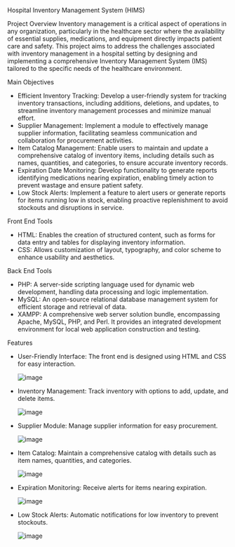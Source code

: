 Hospital Inventory Management System (HIMS)

Project Overview
Inventory management is a critical aspect of operations in any organization, particularly in the healthcare sector where the availability of essential supplies, medications, and equipment directly impacts patient care and safety. This project aims to address the challenges associated with inventory management in a hospital setting by designing and implementing a comprehensive Inventory Management System (IMS) tailored to the specific needs of the healthcare environment.

Main Objectives
- Efficient Inventory Tracking: Develop a user-friendly system for tracking inventory transactions, including additions, deletions, and updates, to streamline inventory management processes and minimize manual effort.
- Supplier Management: Implement a module to effectively manage supplier information, facilitating seamless communication and collaboration for procurement activities.
- Item Catalog Management: Enable users to maintain and update a comprehensive catalog of inventory items, including details such as names, quantities, and categories, to ensure accurate inventory records.
- Expiration Date Monitoring: Develop functionality to generate reports identifying medications nearing expiration, enabling timely action to prevent wastage and ensure patient safety.
- Low Stock Alerts: Implement a feature to alert users or generate reports for items running low in stock, enabling proactive replenishment to avoid stockouts and disruptions in service.

Front End Tools
- HTML: Enables the creation of structured content, such as forms for data entry and tables for displaying inventory information.
- CSS: Allows customization of layout, typography, and color scheme to enhance usability and aesthetics.

Back End Tools

- PHP: A server-side scripting language used for dynamic web development, handling data processing and logic implementation.
- MySQL: An open-source relational database management system for efficient storage and retrieval of data.
- XAMPP: A comprehensive web server solution bundle, encompassing Apache, MySQL, PHP, and Perl. It provides an integrated development environment for local web application construction and testing.

Features
- User-Friendly Interface: The front end is designed using HTML and CSS for easy interaction.

   ![image](https://github.com/user-attachments/assets/971521b2-496b-4420-9e1d-20aca21870bc)
  
- Inventory Management: Track inventory with options to add, update, and delete items.

  ![image](https://github.com/user-attachments/assets/0d79df71-6ee0-4e25-9161-717ce3529998)

- Supplier Module: Manage supplier information for easy procurement.

  ![image](https://github.com/user-attachments/assets/08d1dea3-193d-4cce-82d1-ee6c7345605a)

- Item Catalog: Maintain a comprehensive catalog with details such as item names, quantities, and categories.

  ![image](https://github.com/user-attachments/assets/a83e53d8-7671-4360-a725-b3cbff3b9eed)

- Expiration Monitoring: Receive alerts for items nearing expiration.

  ![image](https://github.com/user-attachments/assets/ca878067-ddd8-40d0-8b40-dd6dc91daa9b)

- Low Stock Alerts: Automatic notifications for low inventory to prevent stockouts.

  ![image](https://github.com/user-attachments/assets/50c28c91-160c-4e2a-ab7c-d9779db51425)

